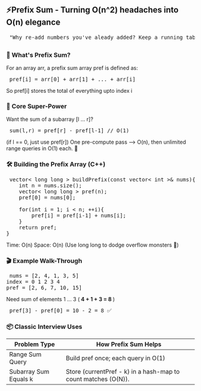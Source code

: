 ## ⚡Prefix Sum - Turning O(n^2) headaches into O(n) elegance
<pre> "Why re-add numbers you've aleady added? Keep a running tab like a smart cafe owner." ☕📈 </pre>

### 🧠 What's Prefix Sum?
For an array arr, a prefix sum array pref is defined as:
<pre> pref[i] = arr[0] + arr[1] + ... + arr[i] </pre> 
So pref[i] stores the total of everything upto index i

### 🚀 Core Super-Power
Want the sum of a subarray [l ... r]?
<pre> sum(l,r) = pref[r] - pref[l-1] // O(1)</pre>
(if l == 0, just use pref[r])
One pre-compute pass --> O(n), then unlimited range queries in O(1) each. 💅

### 🛠️ Building the Prefix Array (C++)
<pre> vector< long long > buildPrefix(const vector< int >& nums){
    int n = nums.size();
    vector< long long > pref(n);
    pref[0] = nums[0];

    for(int i = 1; i < n; ++i){
        pref[i] = pref[i-1] + nums[i];
    }
    return pref;
} </pre>

Time: O(n) Space: O(n)
(Use long long to dodge overflow monsters 🐉)

### 🎬 Example Walk-Through
<pre> nums = [2, 4, 1, 3, 5]
index = 0 1 2 3 4
pref = [2, 6, 7, 10, 15]    </pre>
Need sum of elements 1 ... 3 (<b> 4 + 1 + 3 = 8 </b>)
<pre> pref[3] - pref[0] = 10 - 2 = 8 ✅ </pre>

### 📦 Classic Interview Uses
| Problem Type | How Prefix Sum Helps |
| ------------ | -------------------- |
| Range Sum Query | Build pref once; each query in O(1) |
| Subarray Sum Equals k | Store (currentPref - k) in a hash-map to count matches (O(N)). |